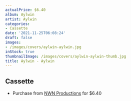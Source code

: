 ```yaml
---
actualPrice: $6.40
album: Aylwin
artist: Aylwin
categories:
- Cassette
date: '2021-11-25T06:08:24'
draft: false
images:
- /images/covers/aylwin-aylwin.jpg
inStock: true
thumbnailImage: /images/covers/aylwin-aylwin-thumb.jpg
title: Aylwin - Aylwin
---
```


## Cassette
* Purchase from [NWN Productions](http://shop.nwnprod.com/index.php?route=product/product&path=73&product_id=17351&sort=pd.name&order=ASC) for $6.40

